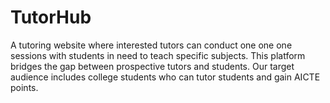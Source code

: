 # TutorHub
A tutoring website where interested tutors can conduct one one one sessions with students in need to teach specific subjects. This platform bridges the gap between prospective tutors and students. Our target audience includes college students who can tutor students and gain AICTE points.